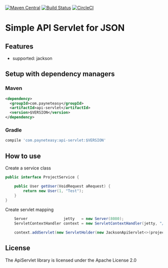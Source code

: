 [![Maven Central](https://img.shields.io/maven-central/v/com.payneteasy/api-servlet.svg?label=Maven%20Central)](https://search.maven.org/search?q=g:%22com.payneteasy%22%20AND%20a:%22api-servlet%22)
[![Build Status](https://travis-ci.org/payneteasy/api-servlet.svg?branch=master)](https://travis-ci.org/payneteasy/api-servlet)
[![CircleCI](https://circleci.com/gh/payneteasy/api-servlet.svg?style=svg)](https://circleci.com/gh/payneteasy/api-servlet)

Simple API Servlet for JSON
==========================


## Features

* supported: jackson

## Setup with dependency managers

### Maven

```xml
<dependency>
  <groupId>com.payneteasy</groupId>
  <artifactId>api-servlet</artifactId>
  <version>$VERSION</version>
</dependency>
```

### Gradle

```groovy
compile 'com.payneteasy:api-servlet:$VERSION'
```

How to use
------------

Create a service class

```java
public interface ProjectService {

    public User getUser(VoidRequest aRequest) {
        return new User(1, "Test");
    }
}
```

Create servlet mapping

```java
    Server                jetty   = new Server(8080);
    ServletContextHandler context = new ServletContextHandler(jetty, "/api", ServletContextHandler.NO_SESSIONS);

    context.addServlet(new ServletHolder(new JacksonApiServlet<>(projectService::getUser, VoidRequest.class, User.class)), "/user/*");
```


## License

The ApiServlet library is licensed under the Apache License 2.0
